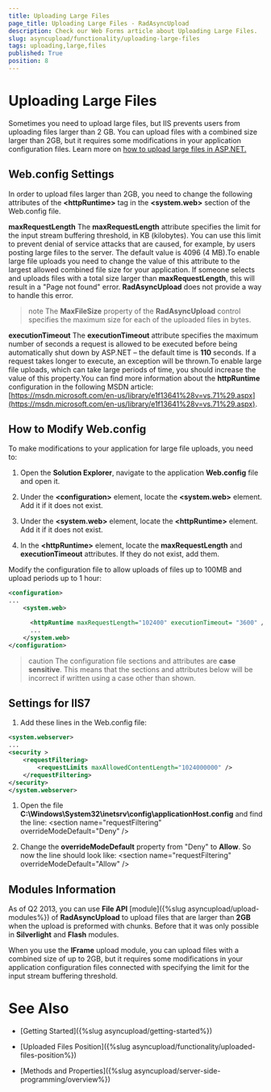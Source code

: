 ```yaml
---
title: Uploading Large Files
page_title: Uploading Large Files - RadAsyncUpload
description: Check our Web Forms article about Uploading Large Files.
slug: asyncupload/functionality/uploading-large-files
tags: uploading,large,files
published: True
position: 8
---
```


# Uploading Large Files



Sometimes you need to upload large files, but IIS prevents users from uploading files larger than 2 GB. You can upload files with a combined size larger than 2GB, but it requires some modifications in your application configuration files. Learn more on [how to upload large files in ASP.NET.](https://blogs.telerik.com/blogs/13-07-15/upload-large-files-asp-net-radasyncupload)

## Web.config Settings

In order to upload files larger than 2GB, you need to change the following attributes of the **\<httpRuntime\>** tag in the **\<system.web\>** section of the Web.config file.

**maxRequestLength** 
The **maxRequestLength** attribute specifies the limit for the input stream buffering threshold, in KB (kilobytes). You can use this limit to prevent denial of service attacks that are caused, for example, by users posting large files to the server. The default value is 4096 (4 MB).To enable large file uploads you need to change the value of this attribute to the largest allowed combined file size for your application. If someone selects and uploads files with a total size larger than **maxRequestLength**, this will result in a "Page not found" error. **RadAsyncUpload** does not provide a way to handle this error.

>note The **MaxFileSize** property of the **RadAsyncUpload** control specifies the maximum size for each of the uploaded files in bytes.
>


**executionTimeout**
The **executionTimeout** attribute specifies the maximum number of seconds a request is allowed to be executed before being automatically shut down by ASP.NET – the default time is **110** seconds. If a request takes longer to execute, an exception will be thrown.To enable large file uploads, which can take large periods of time, you should increase the value of this property.You can find more information about the **httpRuntime** configuration in the following MSDN article: [https://msdn.microsoft.com/en-us/library/e1f13641%28v=vs.71%29.aspx](https://msdn.microsoft.com/en-us/library/e1f13641%28v=vs.71%29.aspx).

## How to Modify Web.config

To make modifications to your application for large file uploads, you need to:

1. Open the **Solution Explorer**, navigate to the application **Web.config** file and open it.

1. Under the **\<configuration\>** element, locate the **\<system.web\>** element. Add it if it does not exist.

1. Under the **\<system.web\>** element, locate the **\<httpRuntime\>** element. Add it if it does not exist.

1. In the **\<httpRuntime\>** element, locate the **maxRequestLength** and **executionTimeout** attributes. If they do not exist, add them.

Modify the configuration file to allow uploads of files up to 100MB and upload periods up to 1 hour:

````XML
<configuration>
...
    <system.web>

      <httpRuntime maxRequestLength="102400" executionTimeout= "3600" />
      ...
    </system.web>
</configuration>
````

>caution The configuration file sections and attributes are **case sensitive**. This means that the sections and attributes below will be incorrect if written using a case other than shown.
>


## Settings for IIS7

1. Add these lines in the Web.config file:

````XML
<system.webserver>
...
<security >
    <requestFiltering>
        <requestLimits maxAllowedContentLength="1024000000" />
    </requestFiltering>
</security>
</system.webserver>
````



1. Open the file **C:\Windows\System32\inetsrv\config\applicationHost.config** and find the line: \<section name="requestFiltering" overrideModeDefault="Deny" /\>

1. Change the **overrideModeDefault** property from "Deny" to **Allow**. So now the line should look like: \<section name="requestFiltering" overrideModeDefault="Allow" /\>

## Modules Information

As of Q2 2013, you can use **File API** [module]({%slug asyncupload/upload-modules%}) of **RadAsyncUpload** to upload files that are larger than **2GB** when the upload is preformed with chunks. Before that it was only possible in **Silverlight** and **Flash** modules.

When you use the **IFrame** upload module, you can upload files with a combined size of up to 2GB, but it requires some modifications in your application configuration files connected with specifying the limit for the input stream buffering threshold.

# See Also

 * [Getting Started]({%slug asyncupload/getting-started%})

 * [Uploaded Files Position]({%slug asyncupload/functionality/uploaded-files-position%})

 * [Methods and Properties]({%slug asyncupload/server-side-programming/overview%})
